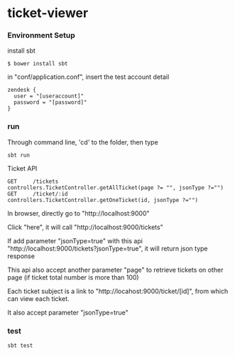 # ticket-viewer

### Environment Setup

install sbt
```
$ bower install sbt
```
in "conf/application.conf", insert the test account detail
```
zendesk {
  user = "[useraccount]"
  password = "[password]"
}
```
### run
Through command line, 'cd' to the folder, then type
```
sbt run
```

Ticket API
```
GET     /tickets                    controllers.TicketController.getAllTicket(page ?= "", jsonType ?="")
GET     /ticket/:id                 controllers.TicketController.getOneTicket(id, jsonType ?="")
```
In browser, directly go to "http://localhost:9000"

Click "here", it will call "http://localhost:9000/tickets"

If add parameter "jsonType=true" with this api "http://localhost:9000/tickets?jsonType=true", it will return json type response

This api also accept another parameter "page" to retrieve tickets on other page (if ticket total number is more than 100)

Each ticket subject is a link to "http://locahost:9000/ticket/[id]", from which can view each ticket.

It also accept parameter "jsonType=true"

### test
```
sbt test
```